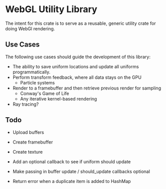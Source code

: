 # WebGL Utility Library

The intent for this crate is to serve as a reusable, generic utility crate for doing WebGl rendering.

## Use Cases

The following use cases should guide the development of this library:

- The ability to save uniform locations and update all uniforms programmatically.
- Perform transform feedback, where all data stays on the GPU
    - Particle systems
- Render to a framebuffer and then retrieve previous render for sampling
    - Conway's Game of Life
    - Any iterative kernel-based rendering
- Ray tracing?

## Todo
- Upload buffers

- Create framebuffer
- Create texture

- Add an optional callback to see if uniform should update
- Make passing in buffer update / should_update callbacks optional

- Return error when a duplicate item is added to HashMap
